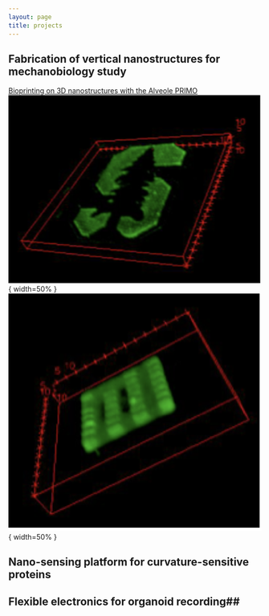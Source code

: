 ```yaml
---
layout: page
title: projects
---
```


## Fabrication of vertical nanostructures for mechanobiology study ##
[Bioprinting on 3D nanostructures with the Alveole PRIMO](https://snfexfab.stanford.edu/snf/projects/bioprinting-on-3d-nanostructures-with-alveole-primo)
![Stanford Logo](/assets/img/PRIMO.png){ width=50% } ![Printing on nanostructures](/assets/img/PRIMOnano.png){ width=50% }

## Nano-sensing platform for curvature-sensitive proteins ##

## Flexible electronics for organoid recording##

